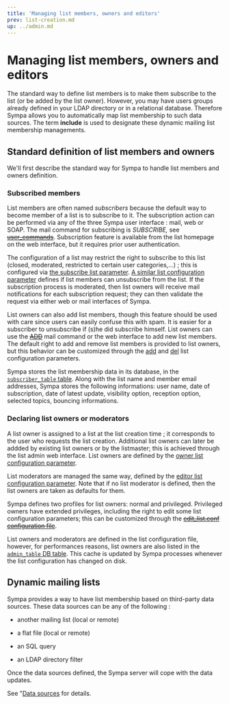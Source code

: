 ```yaml
---
title: 'Managing list members, owners and editors'
prev: list-creation.md
up: ../admin.md
---
```


Managing list members, owners and editors
=========================================

The standard way to define list members is to make them subscribe to the list (or be added by the list owner). However, you may have users groups already defined in your LDAP directory or in a relational database. Therefore Sympa allows you to automatically map list membership to such data sources. The term **include** is used to designate these dynamic mailing list membership managements.

Standard definition of list members and owners
----------------------------------------------

We'll first describe the standard way for Sympa to handle list members and owners definition.

### Subscribed members

List members are often named *subscribers* because the default way to become member of a list is to subscribe to it. The subscription action can be performed via any of the three Sympa user interface : mail, web or SOAP. The mail command for subscribing is *SUBSCRIBE,* see ~~[user_commands](/manual/sympa-commands#user_commands)~~. Subscription feature is available from the list homepage on the web interface, but it requires prior user authentication.

The configuration of a list may restrict the right to subscribe to this list (closed, moderated, restricted to certain user categories,...) ; this is configured via [the subscribe list parameter](../man/list_config.5.md#subscribe). [A similar list configuration parameter](../man/list_config.5.md#unsubscribe) defines if list members can unsubscribe from the list. If the subscription process is moderated, then list owners will receive mail notifications for each subscription request; they can then validate the request via either web or mail interfaces of Sympa.

List owners can also add list members, though this feature should be used with care since users can easily confuse this with spam. It is easier for a subscriber to unsubscribe if (s)he did subscribe himself. List owners can use the ~~[ADD](/manual/sympa-commands#owner_commands)~~ mail command or the web interface to add new list members. The default right to add and remove list members is provided to list owners, but this behavior can be customized through the [add](../man/list_config.5.md#add) and [del](../man/list_config.5.md#del) list configuration parameters.

Sympa stores the list membership data in its database, in the [`subscriber_table` table](../man/sympa_database.5.md#subscriber_table). Along with the list name and member email addresses, Sympa stores the following informations: user name, date of subscription, date of latest update, visibility option, reception option, selected topics, bouncing informations.

### Declaring list owners or moderators

A list owner is assigned to a list at the list creation time ; it corresponds to the user who requests the list creation. Additional list owners can later be addded by existing list owners or by the listmaster; this is achieved through the list admin web interface. List owners are defined by the [owner list configuration parameter](../man/list_config.5.md#owner).

List moderators are managed the same way, defined by the [editor list configuration parameter](../man/list_config.5.md#editor). Note that if no list moderator is defined, then the list owners are taken as defaults for them.

Sympa defines two profiles for list owners: normal and privileged. Privileged owners have extended privileges, including the right to edit some list configuration parameters; this can be customized through the ~~[edit_list.conf configuration file](list-creation.md#list_editing)~~.

List owners and moderators are defined in the list configuration file, however, for performances reasons, list owners are also listed in the [`admin_table` DB table](../man/sympa_database.5.md#admin_table). This cache is updated by Sympa processes whenever the list configuration has changed on disk.

Dynamic mailing lists
---------------------

Sympa provides a way to have list membership based on third-party data sources. These data sources can be any of the following :

  - another mailing list (local or remote)

  - a flat file (local or remote)

  - an SQL query

  - an LDAP directory filter

Once the data sources defined, the Sympa server will cope with the data updates.

See "[Data sources](../customize/data-sources.md) for details.

